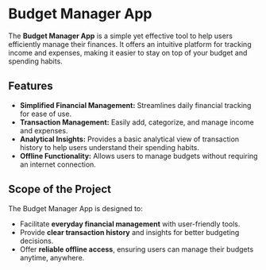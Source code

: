 



# Budget Manager App  

The **Budget Manager App** is a simple yet effective tool to help users efficiently manage their finances. It offers an intuitive platform for tracking income and expenses, making it easier to stay on top of your budget and spending habits.

## Features  
- **Simplified Financial Management:** Streamlines daily financial tracking for ease of use.  
- **Transaction Management:** Easily add, categorize, and manage income and expenses.  
- **Analytical Insights:** Provides a basic analytical view of transaction history to help users understand their spending habits.  
- **Offline Functionality:** Allows users to manage budgets without requiring an internet connection.  

## Scope of the Project  
The Budget Manager App is designed to:  
- Facilitate **everyday financial management** with user-friendly tools.  
- Provide **clear transaction history** and insights for better budgeting decisions.  
- Offer **reliable offline access**, ensuring users can manage their budgets anytime, anywhere. 
